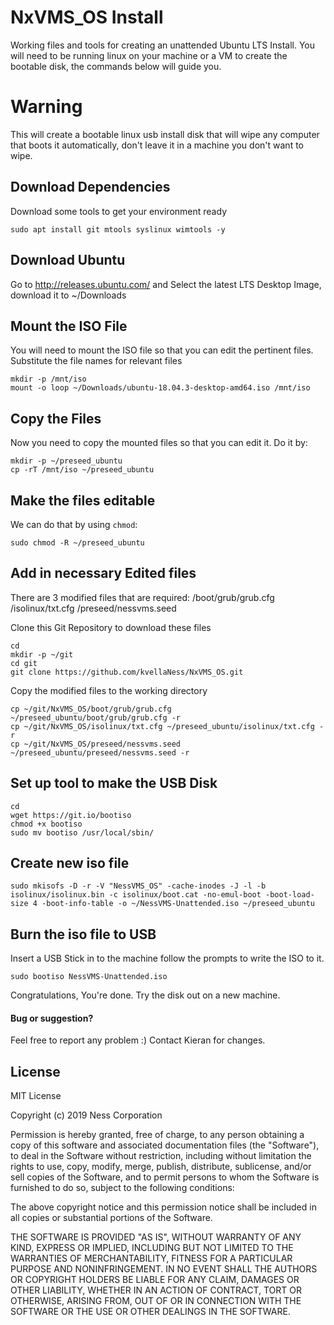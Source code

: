 # NxVMS_OS Install
Working files and tools for creating an unattended Ubuntu LTS Install. You will need to be running linux on your machine or a VM to create the bootable disk, the commands below will guide you.

# Warning
This will create a bootable linux usb install disk that will wipe any computer that boots it automatically, don't leave it in a machine you don't want to wipe.

## Download Dependencies
Download some tools to get your environment ready
```
sudo apt install git mtools syslinux wimtools -y
```

## Download Ubuntu
Go to http://releases.ubuntu.com/ and Select the latest LTS Desktop Image, download it to ~/Downloads

## Mount the ISO File
You will need to mount the ISO file so that you can edit the pertinent files. Substitute the file names for relevant files
```
mkdir -p /mnt/iso
mount -o loop ~/Downloads/ubuntu-18.04.3-desktop-amd64.iso /mnt/iso
```
## Copy the Files
Now you need to copy the mounted files so that you can edit it. Do it by:
```
mkdir -p ~/preseed_ubuntu
cp -rT /mnt/iso ~/preseed_ubuntu
````
## Make the files editable 
We can do that by using `chmod`:
```
sudo chmod -R ~/preseed_ubuntu
```

## Add in necessary Edited files
There are 3 modified files that are required:
/boot/grub/grub.cfg
/isolinux/txt.cfg
/preseed/nessvms.seed

Clone this Git Repository to download these files
```
cd
mkdir -p ~/git
cd git
git clone https://github.com/kvellaNess/NxVMS_OS.git
```

Copy the modified files to the working directory
```
cp ~/git/NxVMS_OS/boot/grub/grub.cfg ~/preseed_ubuntu/boot/grub/grub.cfg -r
cp ~/git/NxVMS_OS/isolinux/txt.cfg ~/preseed_ubuntu/isolinux/txt.cfg -r
cp ~/git/NxVMS_OS/preseed/nessvms.seed ~/preseed_ubuntu/preseed/nessvms.seed -r
```

## Set up tool to make the USB Disk
```
cd
wget https://git.io/bootiso
chmod +x bootiso
sudo mv bootiso /usr/local/sbin/
```

## Create new iso file
```
sudo mkisofs -D -r -V "NessVMS_OS" -cache-inodes -J -l -b isolinux/isolinux.bin -c isolinux/boot.cat -no-emul-boot -boot-load-size 4 -boot-info-table -o ~/NessVMS-Unattended.iso ~/preseed_ubuntu
```

## Burn the iso file to USB
Insert a USB Stick in to the machine follow the prompts to write the ISO to it.
```
sudo bootiso NessVMS-Unattended.iso
```

Congratulations, You're done.
Try the disk out on a new machine.

#### Bug or suggestion?
Feel free to report any problem :)
Contact Kieran for changes.

## License
MIT License

Copyright (c) 2019 Ness Corporation

Permission is hereby granted, free of charge, to any person obtaining a copy
of this software and associated documentation files (the "Software"), to deal
in the Software without restriction, including without limitation the rights
to use, copy, modify, merge, publish, distribute, sublicense, and/or sell
copies of the Software, and to permit persons to whom the Software is
furnished to do so, subject to the following conditions:

The above copyright notice and this permission notice shall be included in all
copies or substantial portions of the Software.

THE SOFTWARE IS PROVIDED "AS IS", WITHOUT WARRANTY OF ANY KIND, EXPRESS OR
IMPLIED, INCLUDING BUT NOT LIMITED TO THE WARRANTIES OF MERCHANTABILITY,
FITNESS FOR A PARTICULAR PURPOSE AND NONINFRINGEMENT. IN NO EVENT SHALL THE
AUTHORS OR COPYRIGHT HOLDERS BE LIABLE FOR ANY CLAIM, DAMAGES OR OTHER
LIABILITY, WHETHER IN AN ACTION OF CONTRACT, TORT OR OTHERWISE, ARISING FROM,
OUT OF OR IN CONNECTION WITH THE SOFTWARE OR THE USE OR OTHER DEALINGS IN THE
SOFTWARE.


